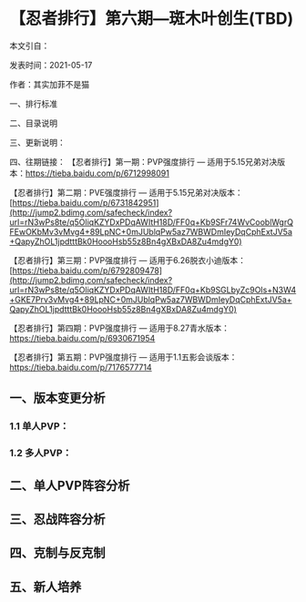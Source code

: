 # 【忍者排行】第六期—斑木叶创生(TBD)

本文引自：

发表时间：2021-05-17

作者：其实加菲不是猫



一、排行标准


二、目录说明



三、更新说明：



四、往期链接：
【忍者排行】第一期：PVP强度排行 — 适用于5.15兄弟对决版本：https://tieba.baidu.com/p/6712998091

【忍者排行】第二期：PVE强度排行 — 适用于5.15兄弟对决版本：[https://tieba.baidu.com/p/6731842951](http://jump2.bdimg.com/safecheck/index?url=rN3wPs8te/q5OliqKZYDxPDqAWItH18D/FF0q+Kb9SFr74WvCooblWgrQFEwOKbMv3vMvg4+89LpNC+0mJUblqPw5az7WBWDmIeyDqCphExtJV5a+QapyZhOL1jpdtttBk0HoooHsb55z8Bn4gXBxDA8Zu4mdgY0)

【忍者排行】第三期：PVP强度排行 — 适用于6.26脱衣小迪版本：[https://tieba.baidu.com/p/6792809478](http://jump2.bdimg.com/safecheck/index?url=rN3wPs8te/q5OliqKZYDxPDqAWItH18D/FF0q+Kb9SGLbyZc9OIs+N3W4+GKE7Prv3vMvg4+89LpNC+0mJUblqPw5az7WBWDmIeyDqCphExtJV5a+QapyZhOL1jpdtttBk0HoooHsb55z8Bn4gXBxDA8Zu4mdgY0)

【忍者排行】第四期：PVP强度排行 — 适用于8.27青水版本：https://tieba.baidu.com/p/6930671954

【忍者排行】第五期：PVP强度排行 — 适用于1.1五影会谈版本：https://tieba.baidu.com/p/7176577714



## 一、版本变更分析

### 1.1 单人PVP：



### 1.2 多人PVP：



## 二、单人PVP阵容分析





## 三、忍战阵容分析



## 四、克制与反克制





## 五、新人培养

